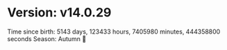# Version: v14.0.29
Time since birth: 5143 days, 123433 hours, 7405980 minutes, 444358800 seconds
Season: Autumn 🍁
